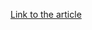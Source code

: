 [Link to the article](https://malwarebreakdown.com/2017/08/23/the-seamless-campaign-isnt-losing-any-steam/)
